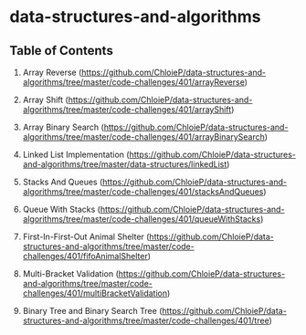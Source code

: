 # data-structures-and-algorithms

## Table of Contents
1. Array Reverse (https://github.com/ChloieP/data-structures-and-algorithms/tree/master/code-challenges/401/arrayReverse)

2. Array Shift (https://github.com/ChloieP/data-structures-and-algorithms/tree/master/code-challenges/401/arrayShift)

3. Array Binary Search (https://github.com/ChloieP/data-structures-and-algorithms/tree/master/code-challenges/401/arrayBinarySearch)

4. Linked List Implementation (https://github.com/ChloieP/data-structures-and-algorithms/tree/master/data-structures/linkedList)

5. Stacks And Queues (https://github.com/ChloieP/data-structures-and-algorithms/tree/master/code-challenges/401/stacksAndQueues)

6. Queue With Stacks (https://github.com/ChloieP/data-structures-and-algorithms/tree/master/code-challenges/401/queueWithStacks)

7. First-In-First-Out Animal Shelter (https://github.com/ChloieP/data-structures-and-algorithms/tree/master/code-challenges/401/fifoAnimalShelter)

8. Multi-Bracket Validation (https://github.com/ChloieP/data-structures-and-algorithms/tree/master/code-challenges/401/multiBracketValidation)

9. Binary Tree and Binary Search Tree (https://github.com/ChloieP/data-structures-and-algorithms/tree/master/code-challenges/401/tree)
